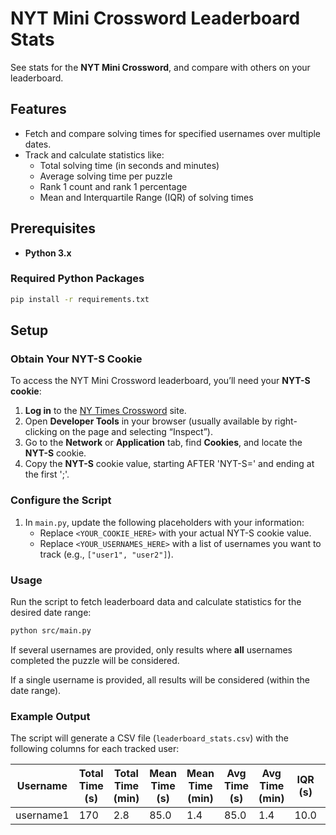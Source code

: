 # NYT Mini Crossword Leaderboard Stats

See stats for the **NYT Mini Crossword**, and compare with others on your leaderboard.

## Features

- Fetch and compare solving times for specified usernames over multiple dates.
- Track and calculate statistics like:
  - Total solving time (in seconds and minutes)
  - Average solving time per puzzle
  - Rank 1 count and rank 1 percentage
  - Mean and Interquartile Range (IQR) of solving times

## Prerequisites

- **Python 3.x**

### Required Python Packages

```bash
pip install -r requirements.txt
```

## Setup

### Obtain Your NYT-S Cookie

To access the NYT Mini Crossword leaderboard, you’ll need your **NYT-S cookie**:

1. **Log in** to the [NY Times Crossword](https://www.nytimes.com/crosswords) site.
2. Open **Developer Tools** in your browser (usually available by right-clicking on the page and selecting “Inspect”).
3. Go to the **Network** or **Application** tab, find **Cookies**, and locate the **NYT-S** cookie.  
4. Copy the **NYT-S** cookie value, starting AFTER 'NYT-S=' and ending at the first ';'.

### Configure the Script

1. In `main.py`, update the following placeholders with your information:
   - Replace `<YOUR_COOKIE_HERE>` with your actual NYT-S cookie value.
   - Replace `<YOUR_USERNAMES_HERE>` with a list of usernames you want to track (e.g., `["user1", "user2"]`).

### Usage

Run the script to fetch leaderboard data and calculate statistics for the desired date range:

```bash
python src/main.py
```

If several usernames are provided, only results where **all** usernames completed the puzzle will be considered.

If a single username is provided, all results will be considered (within the date range).

### Example Output

The script will generate a CSV file (`leaderboard_stats.csv`) with the following columns for each tracked user:

| Username | Total Time (s) | Total Time (min) | Mean Time (s) | Mean Time (min) | Avg Time (s) | Avg Time (min) | IQR (s) | Participation Count | Rank 1 Count | Rank 1 Percentage |
|----------|----------------|------------------|---------------|-----------------|--------------|----------------|---------|---------------------|---------------|--------------------|
| username1     | 170            | 2.8              | 85.0          | 1.4             | 85.0         | 1.4            | 10.0    | 2                   | 1             | 50.0              |
